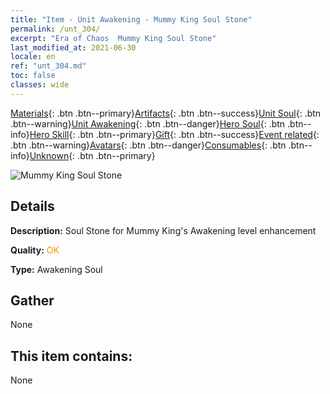 ```yaml
---
title: "Item - Unit Awakening - Mummy King Soul Stone"
permalink: /unt_304/
excerpt: "Era of Chaos  Mummy King Soul Stone"
last_modified_at: 2021-06-30
locale: en
ref: "unt_304.md"
toc: false
classes: wide
---
```

 [Materials](/Items/){: .btn .btn--primary}[Artifacts](/Items/Artifacts/){: .btn .btn--success}[Unit Soul](/Items/UnitSoul/){: .btn .btn--warning}[Unit Awakening](/Items/UnitAwakening/){: .btn .btn--danger}[Hero Soul](/Items/HeroSoul/){: .btn .btn--info}[Hero Skill](/Items/HeroSkill/){: .btn .btn--primary}[Gift](/Items/Gift/){: .btn .btn--success}[Event related](/Items/Events/){: .btn .btn--warning}[Avatars](/Items/Avatars/){: .btn .btn--danger}[Consumables](/Items/Consumables/){: .btn .btn--info}[Unknown](/Items/Unknown/){: .btn .btn--primary}

 ![Mummy King Soul Stone](/images/u/tia_munaiyi.jpg)

## Details
 **Description:** Soul Stone for Mummy King's Awakening level enhancement

 **Quality:** <span style="color: #FF8C00">OK</span>

 **Type:** Awakening Soul

## Gather

  None

## This item contains:

  None

